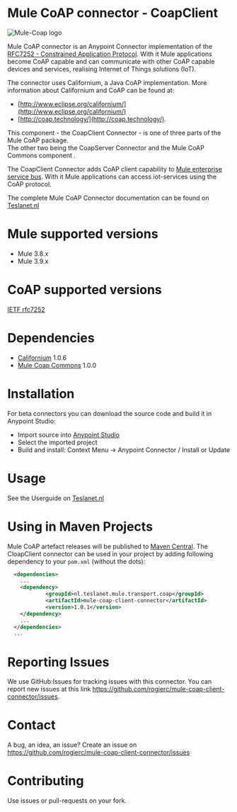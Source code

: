 # Mule CoAP connector - CoapClient
![Mule-Coap logo](icons/coap-client-logo.svg)

Mule CoAP connector is an Anypoint Connector implementation of the [RFC7252 - Constrained Application Protocol](http://tools.ietf.org/html/rfc7252). 
With it Mule applications become CoAP capable and can communicate with other CoAP capable devices and services, realising Internet of Things solutions (IoT). 

The connector uses Californium, a Java CoAP implementation. More information about Californium and CoAP can be found at:

* [http://www.eclipse.org/californium/](http://www.eclipse.org/californium/)
* [http://coap.technology/](http://coap.technology/).

This component - the CoapClient Connector - is one of three parts of the Mule CoAP package.  
The other two being the CoapServer Connector and the Mule CoAP Commons component . 

The CoapClient Connector adds CoAP client capability to [Mule enterprise service bus](https://www.mulesoft.com/).
With it Mule applications can access iot-services using the CoAP protocol. 

The complete Mule CoAP Connector documentation can be found on [Teslanet.nl](http://www.teslanet.nl)

# Mule supported versions
* Mule 3.8.x
* Mule 3.9.x

# CoAP supported versions
[IETF rfc7252](https://tools.ietf.org/html/rfc7252)

# Dependencies
* [Californium](https://www.eclipse.org/californium/) 1.0.6
* [Mule Coap Commons](https://github.com/rogierc/mule-coap-commons) 1.0.0 

# Installation 
For beta connectors you can download the source code and build it in Anypoint Studio:

* Import source into [Anypoint Studio](https://www.mulesoft.com/platform/studio)
* Select the imported project
* Build and install: Context Menu -> Anypoint Connector / Install or Update


# Usage
See the Userguide on [Teslanet.nl](http://www.teslanet.nl)

# Using in Maven Projects

Mule CoAP artefact releases will be published to [Maven Central](http://search.maven.org/#search%7Cga%7C1%7Cmule-coap-server).
The CloapClient connector can be used in your project by adding following dependency
to your `pom.xml` (without the dots):

```xml
  <dependencies>
    ...
    <dependency>
            <groupId>nl.teslanet.mule.transport.coap</groupId>
            <artifactId>mule-coap-client-connector</artifactId>
            <version>1.0.1</version>
    </dependency>
    ...
  </dependencies>
  ...
```

# Reporting Issues

We use GitHub:Issues for tracking issues with this connector. You can report new issues at this link https://github.com/rogierc/mule-coap-client-connector/issues.

# Contact

A bug, an idea, an issue? Create an issue on https://github.com/rogierc/mule-coap-client-connector/issues

# Contributing

Use issues or pull-requests on your fork.
